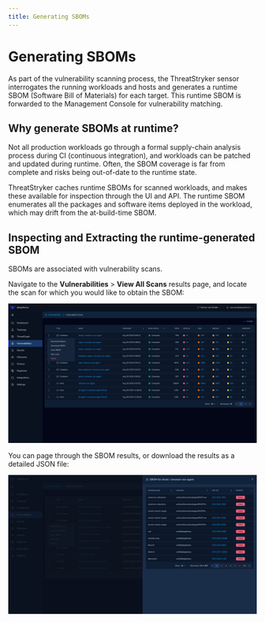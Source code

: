 ```yaml
---
title: Generating SBOMs
---
```


# Generating SBOMs

As part of the vulnerability scanning process, the ThreatStryker sensor interrogates the running workloads and hosts and generates a runtime SBOM (Software Bill of Materials) for each target.  This runtime SBOM is forwarded to the Management Console for vulnerability matching.

## Why generate SBOMs at runtime?

Not all production workloads go through a formal supply-chain analysis process during CI (continuous integration), and workloads can be patched and updated during runtime.  Often, the SBOM coverage is far from complete and risks being out-of-date to the runtime state.

ThreatStryker caches runtime SBOMs for scanned workloads, and makes these available for inspection through the UI and API. The runtime SBOM enumerates all the packages and software items deployed in the workload, which may drift from the at-build-time SBOM.

## Inspecting and Extracting the runtime-generated SBOM

SBOMs are associated with vulnerability scans.

Navigate to the **Vulnerabilities** > **View All Scans** results page, and locate the scan for which you would like to obtain the SBOM:

![Vulnerability Scan results](../img/sbom-1.png)

You can page through the SBOM results, or download the results as a detailed JSON file:

![Software Bill of Materials](../img/sbom-2.png)
